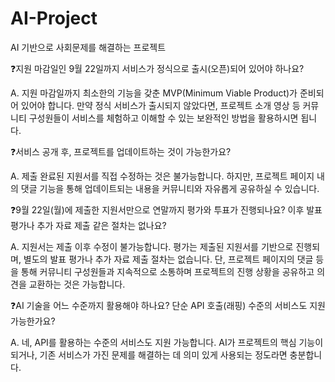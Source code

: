 # AI-Project
AI 기반으로 사회문제를 해결하는 프로젝트

❓지원 마감일인 9월 22일까지 서비스가 정식으로 출시(오픈)되어 있어야 하나요?

A. 지원 마감일까지 최소한의 기능을 갖춘 MVP(Minimum Viable Product)가 준비되어 있어야 합니다. 만약 정식 서비스가 출시되지 않았다면, 프로젝트 소개 영상 등 커뮤니티 구성원들이 서비스를 체험하고 이해할 수 있는 보완적인 방법을 활용하시면 됩니다.



❓서비스 공개 후, 프로젝트를 업데이트하는 것이 가능한가요?

A. 제출 완료된 지원서를 직접 수정하는 것은 불가능합니다. 하지만, 프로젝트 페이지 내의 댓글 기능을 통해 업데이트되는 내용을 커뮤니티와 자유롭게 공유하실 수 있습니다.


❓9월 22일(월)에 제출한 지원서만으로 연말까지 평가와 투표가 진행되나요? 이후 발표 평가나 추가 자료 제출 같은 절차는 없나요?

A. 지원서는 제출 이후 수정이 불가능합니다. 평가는 제출된 지원서를 기반으로 진행되며, 별도의 발표 평가나 추가 자료 제출 절차는 없습니다. 단, 프로젝트 페이지의 댓글 등을 통해 커뮤니티 구성원들과 지속적으로 소통하며 프로젝트의 진행 상황을 공유하고 의견을 교환하는 것은 가능합니다.



❓AI 기술을 어느 수준까지 활용해야 하나요? 단순 API 호출(래핑) 수준의 서비스도 지원 가능한가요?

A. 네, API를 활용하는 수준의 서비스도 지원 가능합니다. AI가 프로젝트의 핵심 기능이 되거나, 기존 서비스가 가진 문제를 해결하는 데 의미 있게 사용되는 정도라면 충분합니다.